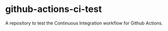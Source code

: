 # github-actions-ci-test
A repository to test the Continuous Integration workflow for Github Actions.

